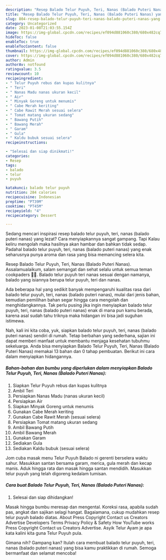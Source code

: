 ```yaml
---
description: "Resep Balado Telur Puyuh, Teri, Nanas (Balado Puteri Nanas) yang Menggugah Selera, Buat Buka Puasa}"
title: "Resep Balado Telur Puyuh, Teri, Nanas (Balado Puteri Nanas) yang Menggugah Selera, Buat Buka Puasa}"
slug: 804-resep-balado-telur-puyuh-teri-nanas-balado-puteri-nanas-yang-menggugah-selera-buat-buka-puasa
category: Uncategorized
date: 2023-01-08T21:03:55.154Z
image: https://img-global.cpcdn.com/recipes/ef094d881060c380/680x482cq70/balado-telur-puyuh-teri-nanas-balado-puteri-nanas-foto-resep-utama.jpg
hideToc: false
enableToc: true
enableTocContent: false
thumbnail: https://img-global.cpcdn.com/recipes/ef094d881060c380/680x482cq70/balado-telur-puyuh-teri-nanas-balado-puteri-nanas-foto-resep-utama.jpg
cover: https://img-global.cpcdn.com/recipes/ef094d881060c380/680x482cq70/balado-telur-puyuh-teri-nanas-balado-puteri-nanas-foto-resep-utama.jpg
author: Admin
authorAv: notfound
ratingvalue: 3.5
reviewcount: 10
recipeingredient:
- " Telur Puyuh rebus dan kupas kulitnya"
- " Teri"
- " Nanas Madu nanas ukuran kecil"
- " Air"
- " Minyak Goreng untuk menumis"
- " Cabe Merah keriting"
- " Cabe Rawit Merah sesuai selera"
- " Tomat matang ukuran sedang"
- " Bawang Putih"
- " Bawang Merah"
- " Garam"
- " Gula"
- " Kaldu bubuk sesuai selera"
recipeinstructions:

- "Selesai dan siap dinikmati!"
categories:
- Resep
tags:
- balado
- telur
- puyuh

katakunci: balado telur puyuh 
nutrition: 284 calories
recipecuisine: Indonesian
preptime: "PT39M"
cooktime: "PT45M"
recipeyield: "4"
recipecategory: Dessert

---
```



Sedang mencari inspirasi resep balado telur puyuh, teri, nanas (balado puteri nanas) yang lezat? Cara menyiapkannya sangat gampang. Tapi Kalau keliru mengolah maka hasilnya akan hambar dan bahkan tidak sedap. Padahal balado telur puyuh, teri, nanas (balado puteri nanas) yang enak seharusnya punya aroma dan rasa yang bisa memancing selera kita.


Resep Balado Telur Puyuh, Teri, Nanas (Balado Puteri Nanas). Assalamualaikum, salam semangat dan sehat selalu untuk semua teman cookpaders 🤗🤗. Balado telur puyuh teri nanas sesuai dengan namanya, balado yang isiannya berupa telur puyuh, teri dan nanas.

Ada beberapa hal yang sedikit banyak mempengaruhi kualitas rasa dari balado telur puyuh, teri, nanas (balado puteri nanas), mulai dari jenis bahan, kemudian pemilihan bahan segar hingga cara mengolah dan menghidangkannya. Tak perlu pusing jika ingin menyiapkan balado telur puyuh, teri, nanas (balado puteri nanas) enak di mana pun kamu berada, karena asal sudah tahu triknya maka hidangan ini bisa jadi suguhan istimewa.


Nah, kali ini kita coba, yuk, siapkan balado telur puyuh, teri, nanas (balado puteri nanas) sendiri di rumah. Tetap berbahan yang sederhana, sajian ini dapat memberi manfaat untuk membantu menjaga kesehatan tubuhmu sekeluarga. Anda bisa menyiapkan Balado Telur Puyuh, Teri, Nanas (Balado Puteri Nanas) memakai 13 bahan dan 0 tahap pembuatan. Berikut ini cara dalam menyiapkan hidangannya.

<!--inarticleads1-->

##### Bahan-bahan dan bumbu yang diperlukan dalam menyiapkan Balado Telur Puyuh, Teri, Nanas (Balado Puteri Nanas):

1. Siapkan  Telur Puyuh rebus dan kupas kulitnya
1. Ambil  Teri
1. Persiapkan  Nanas Madu (nanas ukuran kecil)
1. Persiapkan  Air
1. Siapkan  Minyak Goreng untuk menumis
1. Gunakan  Cabe Merah keriting
1. Gunakan  Cabe Rawit Merah (sesuai selera)
1. Persiapkan  Tomat matang ukuran sedang
1. Ambil  Bawang Putih
1. Ambil  Bawang Merah
1. Gunakan  Garam
1. Sediakan  Gula
1. Sediakan  Kaldu bubuk (sesuai selera)


Jom cuba masak menu Telur Puyuh Balado ni gerenti berselera waktu sahur. Masukkan santan bersama garam, merica, gula merah dan kecap manis. Aduk hingga rata dan masak hingga santan mendidih. Masukkan telur puyuh yang telah digoreng kedalam tumisan. 

<!--inarticleads2-->

##### Cara buat Balado Telur Puyuh, Teri, Nanas (Balado Puteri Nanas):


1. Selesai dan siap dihidangkan!

Masak hingga bumbu meresap dan mengental. Koreksi rasa, apabila sudah pas, angkat dan sajikan selagi hangat. Bagaiamana, cukup mudahkan resep telur puyuh balado diatas. About Press Copyright Contact us Creators Advertise Developers Terms Privacy Policy &amp; Safety How YouTube works Press Copyright Contact us Creators Advertise. Asyik Telur Ayam je apa kata kalini kita guna Telur Puyuh pula. 

Gimana nih? Gampang kan? Itulah cara membuat balado telur puyuh, teri, nanas (balado puteri nanas) yang bisa kamu praktikkan di rumah. Semoga bermanfaat dan selamat mencoba!
